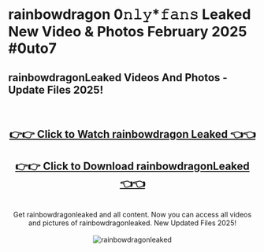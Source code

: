 # rainbowdragon 0𝚗𝚕𝚢*𝚏𝚊𝚗𝚜 Leaked New Video & Photos February 2025 #0uto7

<h2>rainbowdragonLeaked Videos And Photos - Update Files 2025!</h2>
<br>
<div align="center">
<h2><a href="https://mediaupload.pro?title=rainbowdragon&ref=11F" rel="nofollow">👉👉 Click to Watch rainbowdragon Leaked 👈👈</a></h2>
<h2><a href="https://mediaupload.pro?title=rainbowdragon&ref=11F" rel="nofollow">👉👉 Click to Download rainbowdragonLeaked 👈👈</a></h2>
<br>
Get rainbowdragonleaked and all content. Now you can access all videos and pictures of rainbowdragonleaked. New Updated Files 2025!
<br>
<br>
<a href="https://mediaupload.pro?title=rainbowdragon&ref=11F" rel="nofollow" data-target="animated-image.originalLink"><img src="https://i.ibb.co/Gkj2r4b/banner.png" alt="rainbowdragonleaked" style="max-width: 100%; display: inline-block;" data-target="animated-image.originalImage"></a>
</div>
<br>

